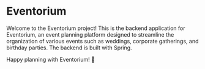 # Eventorium

Welcome to the Eventorium project! This is the backend application for Eventorium, an event planning platform designed to streamline the organization of various events such as weddings, corporate gatherings, and birthday parties. The backend is built with Spring.

Happy planning with Eventorium! 🎉

